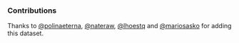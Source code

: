 
### Contributions

Thanks to [@polinaeterna](https://github.com/polinaeterna), [@nateraw](https://github.com/nateraw), [@lhoestq](https://github.com/lhoestq) and [@mariosasko](https://github.com/mariosasko) for adding this dataset.
